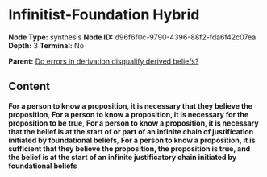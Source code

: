 # Infinitist-Foundation Hybrid

**Node Type:** synthesis
**Node ID:** d96f6f0c-9790-4396-88f2-fda6f42c07ea
**Depth:** 3
**Terminal:** No

**Parent:** [Do errors in derivation disqualify derived beliefs?](do-errors-in-derivation-disqualify-derived-beliefs.md)

## Content

**For a person to know a proposition, it is necessary that they believe the proposition**, **For a person to know a proposition, it is necessary for the proposition to be true**, **For a person to know a proposition, it is necessary that the belief is at the start of or part of an infinite chain of justification initiated by foundational beliefs**, **For a person to know a proposition, it is sufficient that they believe the proposition, the proposition is true, and the belief is at the start of an infinite justificatory chain initiated by foundational beliefs**
